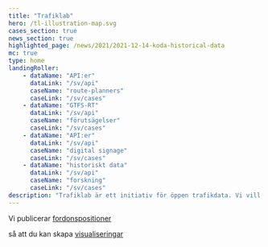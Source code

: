 ```yaml
---
title: "Trafiklab"
hero: /tl-illustration-map.svg
cases_section: true
news_section: true
highlighted_page: /news/2021/2021-12-14-koda-historical-data
mc: true
type: home
landingRoller:
    - dataName: "API:er"
      dataLink: "/sv/api"
      caseName: "route-planners"
      caseLink: "/sv/cases"
    - dataName: "GTFS-RT"
      dataLink: "/sv/api"
      caseName: "förutsägelser"
      caseLink: "/sv/cases"
    - dataName: "API:er"
      dataLink: "/sv/api"
      caseName: "digital signage"
      caseLink: "/sv/cases"
    - dataName: "historiskt data"
      dataLink: "/sv/api"
      caseName: "forskning"
      caseLink: "/sv/cases"
description: "Trafiklab är ett initiativ för öppen trafikdata. Vi vill göra det enklare att få tillgång till APIer från trafikföretag, lättare att visa upp vad som finns och roligare att prata om vad man skulle kunna göra. Här kan du utforska vad andra gjort, dela bra idéer och hitta information om tillgängliga APIer."
---
```

<p>Vi publicerar <a class="landing-roller" href="/sv/api/trafiklab-apis/gtfs-regional/realtime/">fordonspositioner</a></p>
<p>så att du kan skapa <a class="landing-roller" href="/sv/cases">visualiseringar</a></p>
